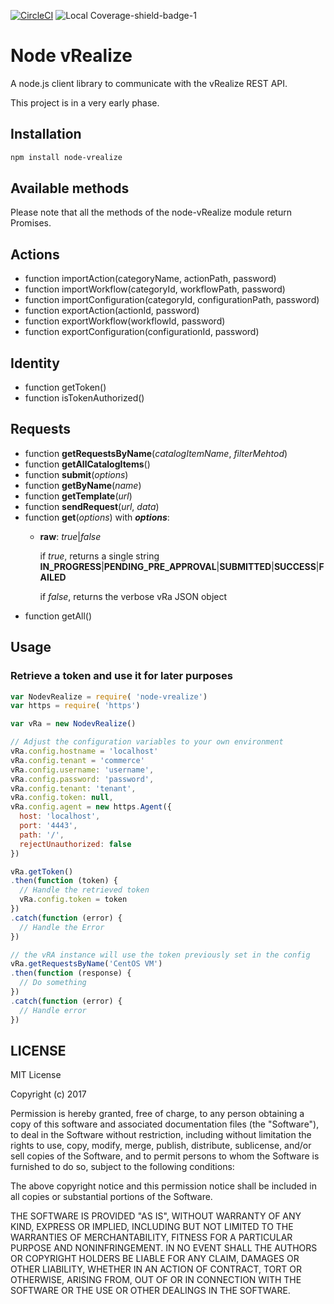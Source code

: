 [![CircleCI](https://circleci.com/gh/Hiyafoo/node-vrealize.svg?style=shield)](https://circleci.com/gh/Hiyafoo/node-vrealize) ![Local Coverage-shield-badge-1](https://img.shields.io/badge/Local%20Coverage-100%25-brightgreen.svg)

# Node vRealize

A node.js client library to communicate with the vRealize REST API.

This project is in a very early phase.

## Installation

```bash
npm install node-vrealize
```

## Available methods

Please note that all the methods of the node-vRealize module return Promises.

## Actions

* function importAction(categoryName, actionPath, password)
* function importWorkflow(categoryId, workflowPath, password)
* function importConfiguration(categoryId, configurationPath, password)
* function exportAction(actionId, password)
* function exportWorkflow(workflowId, password)
* function exportConfiguration(configurationId, password)

## Identity

* function getToken()
* function isTokenAuthorized()

## Requests

* function **getRequestsByName**(*catalogItemName*, *filterMehtod*)
* function **getAllCatalogItems**()
* function **submit**(*options*)
* function **getByName**(*name*)
* function **getTemplate**(*url*)
* function **sendRequest**(*url*, *data*)
* function **get**(*options*) with ***options***:
  * **raw**: *true*|*false*

    if *true*, returns a single string **IN_PROGRESS**|**PENDING_PRE_APPROVAL**|**SUBMITTED**|**SUCCESS**|**FAILED**
    
    if *false*, returns the verbose vRa JSON object
* function getAll()

## Usage

### Retrieve a token and use it for later purposes

```JavaScript
var NodevRealize = require( 'node-vrealize')
var https = require( 'https')

var vRa = new NodevRealize()

// Adjust the configuration variables to your own environment
vRa.config.hostname = 'localhost'
vRa.config.tenant = 'commerce'
vRa.config.username: 'username',
vRa.config.password: 'password',
vRa.config.tenant: 'tenant',
vRa.config.token: null,
vRa.config.agent = new https.Agent({
  host: 'localhost',
  port: '4443',
  path: '/',
  rejectUnauthorized: false
})

vRa.getToken()
.then(function (token) {
  // Handle the retrieved token
  vRa.config.token = token
})
.catch(function (error) {
  // Handle the Error
})

// the vRA instance will use the token previously set in the config
vRa.getRequestsByName('CentOS VM')
.then(function (response) {
  // Do something
})
.catch(function (error) {
  // Handle error
})
```

## LICENSE

MIT License

Copyright (c) 2017

Permission is hereby granted, free of charge, to any person obtaining a copy of this software and associated documentation files (the "Software"), to deal in the Software without restriction, including without limitation the rights to use, copy, modify, merge, publish, distribute, sublicense, and/or sell copies of the Software, and to permit persons to whom the Software is furnished to do so, subject to the following conditions:

The above copyright notice and this permission notice shall be included in all copies or substantial portions of the Software.

THE SOFTWARE IS PROVIDED "AS IS", WITHOUT WARRANTY OF ANY KIND, EXPRESS OR IMPLIED, INCLUDING BUT NOT LIMITED TO THE WARRANTIES OF MERCHANTABILITY, FITNESS FOR A PARTICULAR PURPOSE AND NONINFRINGEMENT. IN NO EVENT SHALL THE AUTHORS OR COPYRIGHT HOLDERS BE LIABLE FOR ANY CLAIM, DAMAGES OR OTHER LIABILITY, WHETHER IN AN ACTION OF CONTRACT, TORT OR OTHERWISE, ARISING FROM, OUT OF OR IN CONNECTION WITH THE SOFTWARE OR THE USE OR OTHER DEALINGS IN THE SOFTWARE.
